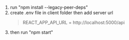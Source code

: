 <!-- This is How to run frontend -->

1. run "npm install --legacy-peer-deps"
2. create .env file in client folder then add server url <!--- Make sure server is runing --->
   > REACT_APP_API_URL = http://localhost:5000/api
3. then run "npm start"
